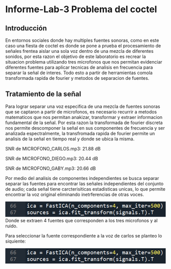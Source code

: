 # Informe-Lab-3 Problema del coctel 
## Introducción
En entornos sociales donde hay multiples fuentes sonoras, como en este caso una fiesta de coctel es donde se pone a prueba el procesamiento de señales frentea aislar una sola voz dentro de una mezcla de diferentes sonidos, por esta razon el objetivo de este laboratorio es recrear la situacion problema utilizando tres microfonos que nos permitan evidenciar diferentes fuentes para aplicar tecnicas de analisis en frecuencia para separar la señal de interes. Todo esto a partir de herramientas comola transformada rapida de fourier y metodos de separacion de fuentes.
## Tratamiento de la señal
Para lograr separar una voz especifica de una mezcla de fuentes sonoras que se captaron a partir de microfonos, es necesario recurrir a metodos matematicos que nos permitan anakizar, transformar y extraer informacion fundamental de la señal. Por esta razon la transformada de fourier discreta nos permite descomponer la señal en sus componentes de frecuencia y ser analizada espectralmente, la transfromada rapida de fourier permite un analisis de la señal en tiempo real y donde se ubica la misma.

SNR de MICROFONO_CARLOS.mp3: 21.88 dB

SNR de MICROFONO_DIEGO.mp3: 20.44 dB

SNR de MICROFONO_GABY.mp3: 20.66 dB

Por medio del analisis de componentes independientes se busca separar separar las fuentes para encontrar las señales independientes del conjunto de audio; cada señal tiene carcterisiticas estadisticas unicas, lo que permite encontrar la voz original eliminando inetrferencias de otras voces.

![](https://github.com/gaby2804/Lab-3-Coctel/blob/main/ica.png)
Donde se extraen 4 fuentes que corresponden a los tres microfonos y al ruido. 

Para seleccionar la fuente correspondiente a la voz de carlos se planteo lo siquiente:

![](https://github.com/gaby2804/Lab-3-Coctel/blob/main/ica.png)
